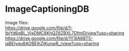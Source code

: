 # ImageCaptioningDB

Image files:            
https://drive.google.com/file/d/1-IbjYd6qBL_VjxDMC8KhQZ6ZBXL7DfmD/view?usp=sharing
https://drive.google.com/file/d/1Y3IA68T5-iaBEIyqu8AOBEjhZjKunwR_/view?usp=sharing
